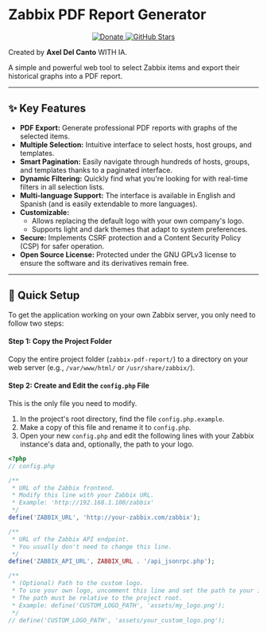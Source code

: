 


# Zabbix PDF Report Generator

<p align="center">
  <a href="https://paypal.me/axel250r">
    <img alt="Donate" src="https://img.shields.io/badge/Donate-PayPal-00457C?logo=paypal&logoColor=white">
  </a>
  <a href="https://github.com/axel250r/zabbix-pdf-report-6.0/stargazers">
    <img alt="GitHub Stars" src="https://img.shields.io/github/stars/axel250r/zabbix-pdf-report-6.0.svg?style=social&logo=github&cacheSeconds=60&v=3">
  </a>
</p>


Created by **Axel Del Canto** WITH IA.

A simple and powerful web tool to select Zabbix items and export their historical graphs into a PDF report.

---

## ✨ Key Features

* **PDF Export:** Generate professional PDF reports with graphs of the selected items.
* **Multiple Selection:** Intuitive interface to select hosts, host groups, and templates.
* **Smart Pagination:** Easily navigate through hundreds of hosts, groups, and templates thanks to a paginated interface.
* **Dynamic Filtering:** Quickly find what you're looking for with real-time filters in all selection lists.
* **Multi-language Support:** The interface is available in English and Spanish (and is easily extendable to more languages).
* **Customizable:**
    * Allows replacing the default logo with your own company's logo.
    * Supports light and dark themes that adapt to system preferences.
* **Secure:** Implements CSRF protection and a Content Security Policy (CSP) for safer operation.
* **Open Source License:** Protected under the GNU GPLv3 license to ensure the software and its derivatives remain free.

---

## 🚀 Quick Setup

To get the application working on your own Zabbix server, you only need to follow two steps:

#### **Step 1: Copy the Project Folder**

Copy the entire project folder (`zabbix-pdf-report/`) to a directory on your web server (e.g., `/var/www/html/` or `/usr/share/zabbix/`).

#### **Step 2: Create and Edit the `config.php` File**

This is the only file you need to modify.

1.  In the project's root directory, find the file `config.php.example`.
2.  Make a copy of this file and rename it to `config.php`.
3.  Open your new `config.php` and edit the following lines with your Zabbix instance's data and, optionally, the path to your logo.

```php
<?php
// config.php

/**
 * URL of the Zabbix frontend.
 * Modify this line with your Zabbix URL.
 * Example: 'http://192.168.1.100/zabbix'
 */
define('ZABBIX_URL', 'http://your-zabbix.com/zabbix');

/**
 * URL of the Zabbix API endpoint.
 * You usually don't need to change this line.
 */
define('ZABBIX_API_URL', ZABBIX_URL . '/api_jsonrpc.php');

/**
 * (Optional) Path to the custom logo.
 * To use your own logo, uncomment this line and set the path to your image file.
 * The path must be relative to the project root.
 * Example: define('CUSTOM_LOGO_PATH', 'assets/my_logo.png');
 */
// define('CUSTOM_LOGO_PATH', 'assets/your_custom_logo.png');

